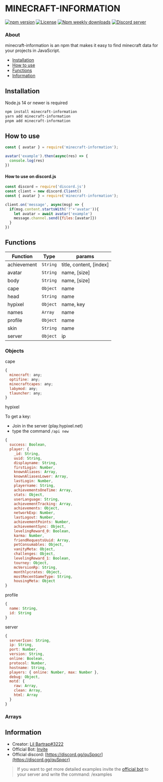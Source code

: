 # MINECRAFT-INFORMATION
[![npm version](https://img.shields.io/npm/v/minecraft-information?label=version)](https://www.npmjs.com/package/minecraft-information)
[![License](https://img.shields.io/npm/l/minecraft-information)](https://www.npmjs.com/package/minecraft-information)
[![Npm weekly downloads](https://img.shields.io/npm/dw/minecraft-information)](https://www.npmjs.com/package/minecraft-information)
[![Discord server](https://img.shields.io/discord/770577878470623262?label=discord)](https://discord.gg/quSpqcr)

### About
minecraft-information is an npm that makes it easy to find minecraft data for your projects in JavaScript.
  - [Installation](#installation)
  - [How to use](#how-to-use)
  - [Functions](#functions)
  - [Information](#information)

## Installation 
Node.js 14 or newer is required

```bash
npm install minecraft-information
yarn add minecraft-information
pnpm add minecraft-information
```

## How to use
```js
const { avatar } = require('minecraft-information');

avatar('example').then(async(res) => {
  console.log(res)
})
```
#### How to use on discord.js
```js
const discord = require('discord.js')
const client = new discord.Client()
const { avatar } = require('minecraft-information');

client.on('message', async(msg) => {
  if(msg.content.startsWith('?'+'avatar')){
    let avatar = await avatar('example')
    message.channel.send({files:[avatar]})
  }
})
```

## Functions

|Function|Type|params
|--|--|--|
|achievement|```String```|title, content, [index]
|avatar|```String```|name, [size]
|body|```String```|name, [size]
|cape|```Object```|name
|head|```String```|name
|hypixel|```Object```|name, key
|names|```Array```|name
|profile|```Object```|name
|skin|```String```|name
|server|```Object```|ip

### Objects

cape
```js
{
  minecraft: any;
  optifine: any;
  minecraftcapes: any;
  labymod: any;
  tlauncher: any;
}
```

hypixel

To get a key:
- Join in the server (play.hypixel.net)
- type the command `/api new`

```js
{
  success: Boolean,
  player: {
    _id: String,
    uuid: String,
    displayname: String,
    firstLogin: Number,
    knownAliases: Array,
    knownAliasesLower: Array,
    lastLogin: Number,
    playername: String,
    achievementsOneTime: Array,
    stats: Object,
    userLanguage: String,
    achievementTracking: Array,
    achievements: Object,
    networkExp: Number,
    lastLogout: Number,
    achievementPoints: Number,
    achievementSync: Object,
    levelingReward_0: Boolean,
    karma: Number,
    friendRequestsUuid: Array,
    petConsumables: Object,
    vanityMeta: Object,
    challenges: Object,
    levelingReward_1: Boolean,
    tourney: Object,
    mcVersionRp: String,
    monthlycrates: Object,
    mostRecentGameType: String,
    housingMeta: Object
}
```

profile
```js
{
  name: String,
  id: String
}
```

server
```js
{
  serverIcon: String,
  ip: String,
  port: Number,
  version: String,
  online: Boolean,
  protocol: Number,
  hostname: String,
  players: { online: Number, max: Number },
  debug: Object,
  motd: {
    raw: Array,
    clean: Array,
    html: Array
  }
}
```

### Arrays

## Information

- Creator: [Lil Bartrap#3222](https://github.com/lilbartrap999)
- Official Bot: [Invite](https://discord.com/oauth2/authorize?client_id=708562057590603796&permissions=535260687424&scope=bot%20applications.commands)
- Official discord: [https://discord.gg/quSpqcr](https://discord.gg/quSpqcr)

> If you want to get more detailed examples invite the [official bot](https://discord.com/oauth2/authorize?client_id=708562057590603796&permissions=535260687424&scope=bot%20applications.commands) to your server and write the command: /examples
